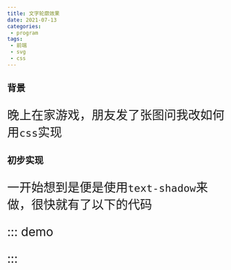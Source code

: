 ```yaml
---
title: 文字轮廓效果
date: 2021-07-13
categories:
 - program
tags:
 - 前端
 - svg
 - css
---
```


## 背景

晚上在家游戏，朋友发了张图问我改如何用`css`实现


## 初步实现

一开始想到是便是使用`text-shadow`来做，很快就有了以下的代码

::: demo
<template>
  <div class="container">
    <p>hello world!!!</p>
  </div>
</template>

<style scoped>
.container {
  background: #000000;
  color: #ff0000;
  text-align: center;
}

p {
  text-shadow: 
    2px 0 0 #ffffff,
    -2px 0 0 #ffffff,
    0 2px 0 #ffffff,
    0 2px 0 #ffffff;
  font-size: 2em;
}
</style>
:::